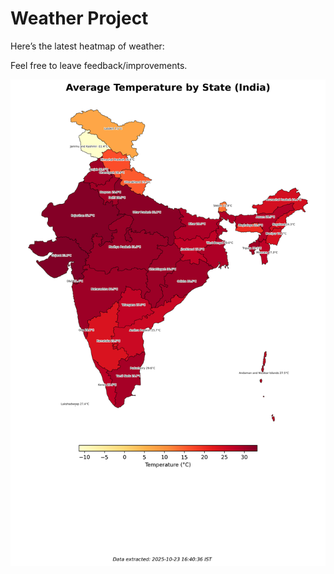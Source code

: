 # Weather Project

Here’s the latest heatmap of weather:

Feel free to leave feedback/improvements.

![India Heatmap](docs/assets/india_heatmap.png?v=FA0D2E)

